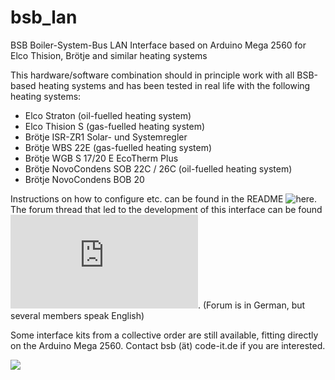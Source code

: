 # bsb_lan
BSB Boiler-System-Bus LAN Interface based on Arduino Mega 2560 for Elco Thision, Brötje and similar heating systems

This hardware/software combination should in principle work with all BSB-based heating systems and has been tested in real life with the following heating systems:

- Elco Straton (oil-fuelled heating system)
- Elco Thision S (gas-fuelled heating system)
- Brötje ISR-ZR1 Solar- und Systemregler
- Brötje WBS 22E (gas-fuelled heating system)
- Brötje WGB S 17/20 E EcoTherm Plus
- Brötje NovoCondens SOB 22C / 26C (oil-fuelled heating system)
- Brötje NovoCondens BOB 20

Instructions on how to configure etc. can be found in the README ![here](https://github.com/fredlcore/bsb_lan/blob/master/BSB_lan/BSB_lan).<BR>
The forum thread that led to the development of this interface can be found ![here](http://forum.fhem.de/index.php?topic=29762.new;topicseen#new). (Forum is in German, but several members speak English)

Some interface kits from a collective order are still available, fitting directly on the Arduino Mega 2560. Contact bsb (ät) code-it.de if you are interested.

<img src="https://github.com/fredlcore/bsb_lan/blob/master/BSB_lan/schematics/BSB-Board.jpg" size="50%">
